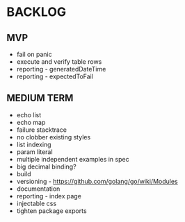 # BACKLOG

## MVP
* fail on panic
* execute and verify table rows
* reporting - generatedDateTime
* reporting - expectedToFail

## MEDIUM TERM
* echo list
* echo map
* failure stacktrace
* no clobber existing styles
* list indexing
* param literal
* multiple independent examples in spec
* big decimal binding?
* build
* versioning - https://github.com/golang/go/wiki/Modules
* documentation
* reporting - index page
* injectable css
* tighten package exports
